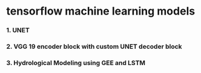 # tensorflow machine learning models

### 1. UNET

### 2. VGG 19 encoder block with custom UNET decoder block

### 3. Hydrological Modeling using GEE and LSTM